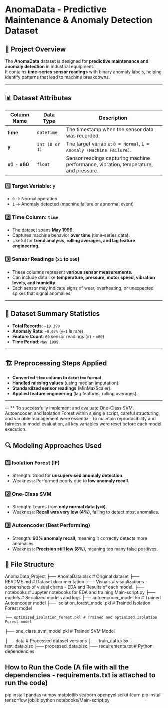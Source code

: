 # AnomaData - Predictive Maintenance & Anomaly Detection Dataset

## 📌 Project Overview
The **AnomaData** dataset is designed for **predictive maintenance and anomaly detection** in industrial equipment.  
It contains **time-series sensor readings** with binary anomaly labels, helping identify patterns that lead to machine breakdowns.

---

## 📊 Dataset Attributes

| Column Name | Data Type | Description |
|-------------|------------|------------------------------------------------|
| **time** | `datetime` | The timestamp when the sensor data was recorded. |
| **y** | `int (0 or 1)` | The target variable: `0 = Normal`, `1 = Anomaly (Machine Failure)`. |
| **x1** - **x60** | `float` | Sensor readings capturing machine performance, vibration, temperature, and pressure. |

### **1️⃣ Target Variable: `y`**
- `0` → Normal operation  
- `1` → Anomaly detected (machine failure or abnormal event)

### **2️⃣ Time Column: `time`**
- The dataset spans **May 1999**.
- Captures machine behavior **over time** (time-series data).
- Useful for **trend analysis, rolling averages, and lag feature engineering**.

### **3️⃣ Sensor Readings (`x1` to `x60`)**
- These columns represent **various sensor measurements**.
- Can include data like **temperature, pressure, motor speed, vibration levels, and humidity**.
- Each sensor may indicate signs of wear, overheating, or unexpected spikes that signal anomalies.

---

## 📌 Dataset Summary Statistics

- **Total Records**: `~18,398`
- **Anomaly Rate**: `~0.67%` (`y=1` is rare)
- **Feature Count**: `60` sensor readings (`x1` - `x60`)
- **Time Period**: `May 1999`

---

## 🏗️ Preprocessing Steps Applied
- **Converted `time` column to `datetime` format**.
- **Handled missing values** (using median imputation).
- **Standardized sensor readings** (MinMaxScaler).
- **Applied feature engineering** (lag features, rolling averages).
---
-- ** To successfully implement and evaluate One-Class SVM, Autoencoder, and Isolation Forest within a single script, careful structuring and variable management were essential. To maintain reproducibility and fairness in model evaluation, all key variables were reset before each model execution. 

## 🔍 Modeling Approaches Used
### **1️⃣ Isolation Forest (IF)**
- Strength: Good for **unsupervised anomaly detection**.
- Weakness: Performed poorly due to **low anomaly recall**.

### **2️⃣ One-Class SVM**
- Strength: Learns from **only normal data (`y=0`)**.
- Weakness: **Recall was very low (4%)**, failing to detect most anomalies.

### **3️⃣ Autoencoder (Best Performing)**
- Strength: **60% anomaly recall**, meaning it correctly detects more anomalies.
- Weakness: **Precision still low (8%)**, meaning too many false positives.

## 📂 File Structure
AnomaData_Project
 ├── AnomaData.xlsx       # Original dataset
 ├── README.md           # Dataset documentation
 ├── Visuals        # visualizations - screenshots of visual charts - EDA and Results of each model.
 ├── notebooks       # Jupyter notebooks for EDA and training
	Main-script.py
 ├── models              # Serialized models and logs
	├── autoencoder_model.h5  # Trained Autoencoder model
	├── isolation_forest_model.pkl # Trained Isolation Forest model

 	├── optimized_isolation_forest.pkl # Trained and optimized Isolation Forest model
├── one_class_svm_model.pkl # Trained SVM Model

 ├── data                # Processed dataset versions
	├── train_data.xlsx
	├── test_data.xlsx
	├── processed_data.xlsx
 ├── requirements.txt     # Python dependencies

## How to Run the Code (A file with all the dependencies - requirements.txt is attached to run the code) 
pip install pandas numpy matplotlib seaborn openpyxl scikit-learn
pip install tensorflow joblib
python notebooks/Main-script.py
